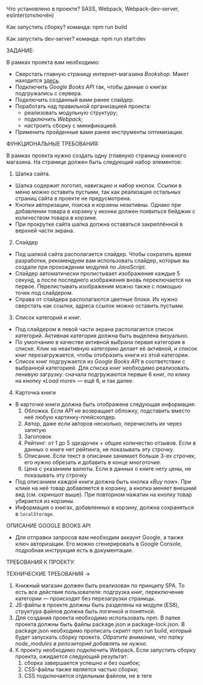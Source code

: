 Что установлено в проекте?
SASS, Webpack, Webpack-dev-server, eslinter(отключён)

Как запустить сборку?
команда: npm run build

Как запустить dev-server?
команда: npm run start:dev

ЗАДАНИЕ:

В рамках проекта вам необходимо:
- Сверстать главную страницу интернет-магазина *Bookshop*. Макет находится [здесь](https://www.figma.com/file/8XxPADjILtnlah4yWI0CLb/bookshop?node-id=0%3A1&t=IgjAXYdKMUHiJ6Pp-0).
- Подключить *Google Books API* так, чтобы данные о книгах подгружались с сервера.
- Подключить созданный вами ранее слайдер.
- Поработать над правильной организацией проекта:
    - реализовать модульную структуру;
    - подключить *Webpack*;
    - настроить сборку с минификацией.
- Применить пройденные вами ранее инструменты оптимизации.

ФУНКЦИОНАЛЬНЫЕ ТРЕБОВАНИЯ:

В рамках проекта нужно создать одну (главную) страницу книжного магазина. На странице должен быть следующий набор элементов:

1. Шапка сайта.
- Шапка содержит логотип, навигацию и набор кнопок. Ссылки в меню можно оставить пустыми, так как реализация остальных страниц сайта в проекте не предусмотрена.
- Кнопки авторизации, поиска и корзины неактивны. Однако при добавлении товара в корзину у иконки должен появиться бейджик с количеством товара в корзине.
- При прокрутке сайта шапка должна оставаться закреплённой в верхней части экрана.

2. Слайдер
- Под шапкой сайта располагается слайдер. Чтобы сократить время разработки, рекомендуем вам использовать слайдер, которые вы создали при прохождении модулей по *JavaScript*.
- Слайдер автоматически пролистывает изображения каждые 5 секунд, а после последнего изображения вновь переключается на первое. Перелистывать изображения можно также с помощью точек под слайдером.
- Справа от слайдера располагаются цветные блоки. Их нужно сверстать как ссылки, адреса ссылок можно оставить пустыми.

3. Список категорий и книг.
- Под слайдером в левой части экрана располагается список категорий. Активная категория должна быть выделена визуально.
- По умолчанию в качестве активной выбрана первая категория в списке. Клик на неактивную категорию делает её активной, и список книг перезагружается, чтобы отобразить книги из этой категории.
- Список книг подгружается из *Google Books API* в соответствии с выбранной категорией. Для списка книг необходимо реализовать ленивую загрузку: сначала подгружаются первые 6 книг, по клику на кнопку «*Load more*» — ещё 6, и так далее.

4. Карточка книги
- В карточке книги должна быть отображена следующая информация:
    1. Обложка. Если *API* не возвращает обложку, подставить вместо неё любую картинку-плейсхолдер.
    2. Автор, даже если авторов несколько, перечислить их через запятую
    3. Заголовок
    4. Рейтинг: от 1 до 5 здездочек + общее количество отзывов. Если в данных о книге нет рейтинга, не показывать эту строчку.
    5. Описание. Если текст в описании занимает больше 3-ех строчек, его нужно обрезать и добавить в конце многоточие.
    6. Цена с указанием валюты. Если в данных о книге нету цены, не показывать эту строчку
- Под описанием каждой книги должна быть кнопка «*Buy now*». При клике на неё товар добавляется в корзину, а кнопка меняет внешний вид (см. скриншот выше). При повторном нажатии на кнопку товар убирается из корзины.
- Информация о книгах, добавленных в корзину, должна сохраняться в `localStorage`.

ОПИСАНИЕ GOOGLE BOOKS API
- Для отправки запросов вам необходим аккаунт Google, а также ключ авторизации. Его можно сгенерировать в Google Console, подробная инструкция есть в документации.

ТРЕБОВАНИЯ К ПРОЕКТУ: 

ТЕХНИЧЕСКИЕ ТРЕБОВАНИЯ ->
1. Книжный магазин должен быть реализован по принципу SPA.
То есть все действия пользователя: подгрузка книг, переключение категории — происходят без перезагрузки страницы.
2. JS-файлы в проекте должны быть разделены на модули (ES6), структура файлов должна быть логичной и понятной.
3. Для создания проекта необходимо использовать npm. В папке проекта должны быть файлы package.json и package-lock.json. В package.json необходимо прописать скрипт npm run build, который будет запускать сборку проекта. *Обратите внимание, что папку node_modules в репозиторий добавлять не нужно.*
4. К проекту необходимо подключить Webpack. Если запустить сборку проекта, ожидается следующий результат:
    1. сборка завершается успешно и без ошибок;
    2. CSS-файлы также является частью сборки;
    3. CSS подключается отдельным файлом, не в теге <style>;
    4. JS и CSS-файлы минифицируются в процессе сборки.
5. В проекте необходимо использовать ещё как минимум 2 инструмента оптимизации разработки (помимо npm и Webpack), которые вы прошли в предыдущих модулях. Вы можете выбрать любые из списка:
    - CSS-препроцессор Sass (или аналог);
    - Шаблонизатор pug или аналог;
    - Webpack Dev Server;
    - Линтер.
    - Методология БЭМ

ТРЕБОВАНИЯ К ВЕРСТКЕ И CSS ->
1. Вёрстка должна соответствовать макету. Добиваться Pixel-Perfect соответствия не обязательно, но основные моменты должны быть соблюдены:
    - цветовая гамма
    - шрифты
    - размеры
    - отступы
2. Приложение должно корректно отображаться на различных разрешениях. К сожалению, дизайна для мобильной версии в макете нет, поэтому постарайтесь реализовать её самостоятельно.
Не нужно придумывать сложный дизайн, достаточно будет просто перегруппировать элементы так, чтобы они помещались на маленьком экране.
3. Соблюдайте семантическую вёрстку.
В приложении должны присутствовать разделы <header>, <main> и <nav>. Ссылки должны быть прописаны в теге <a>, кнопки должны быть реализованы элементом <button>, и так далее. Не забывайте также про обязательный атрибут alt у изображений.
4. При наведении курсора на любые кликабельные элементы должен появляться cursor: pointer.
5. Использовать селекторы по тегу и id для задания стилей нельзя. Используйте классы.

ПРОЧИЕ ТРЕБОВАНИЯ ->
1. Пишите код аккуратно, с соблюдением форматирования и отступов. 
2. Старайтесь давать CSS-классам, функциям и переменнным осмысленные имена.
3. Старайтесь использовать современный ES6: стрелочную функцию, декомпозицию, Spread и так далее.
4. При написании кода старайтесь следовать принципам KISS(не усложняй) и DRY(не повторяйся).
5. При добавлении проекта на GitHub, не забывайте добавить папку node_modules в .gitignore, чтобы она не попала в ваш репозиторий.